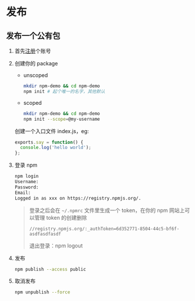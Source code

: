 # 发布

## 发布一个公有包

1. 首先[注册](https://www.npmjs.com/signup)个账号
2. 创建你的 package

   - unscoped
     ```bash
     mkdir npm-demo && cd npm-demo
     npm init # 起个唯一的名字，其他默认
     ```
   - scoped
     ```bash
     mkdir npm-demo && cd npm-demo
     npm init --scope=@my-username
     ```

   创建一个入口文件 index.js，eg:

   ```js
   exports.say = function() {
     console.log('hello world');
   };
   ```

3. 登录 npm

   ```bash
   npm login
   Username:
   Password:
   Email:
   Logged in as xxx on https://registry.npmjs.org/.
   ```

   > 登录之后会在 `~/.npmrc` 文件里生成一个 token，在你的 npm 网站上可以管理 token 的创建删除
   >
   > ```.npmrc
   > //registry.npmjs.org/:_authToken=6d352771-8504-44c5-bf6f-asdfasdfasdf
   > ```
   >
   > 退出登录：npm logout

4. 发布

   ```bash
   npm publish --access public
   ```

5. 取消发布

   ```bash
   npm unpublish --force
   ```
